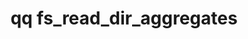 ---
category: fs
command: fs_read_dir_aggregates
optional_options:
- alternate: []
  help: Directory path
  name: --path
  required: true
- alternate: []
  help: Fetch recursive aggregates
  name: --recursive
  required: false
- alternate: []
  help: Maximum number of entries to return
  name: --max-entries
  required: false
- alternate: []
  help: Maximum depth to recurse when --recursive is set
  name: --max-depth
  required: false
- alternate: []
  help: Specify field used for top N selection and sorting
  name: --order-by
  required: false
- alternate: []
  help: Snapshot ID to read from
  name: --snapshot
  required: false
permalink: /qq-cli-command-guide/fs/fs_read_dir_aggregates.html
positional_options: []
sidebar: qq_cli_command_reference_sidebar
summary: This section explains how to use the <code>qq fs_read_dir_aggregates</code>
  command.
synopsis: Read directory aggregation entries
title: qq fs_read_dir_aggregates
usage: "qq fs_read_dir_aggregates [-h] --path PATH [--recursive] [--max-entries MAX_ENTRIES]\
  \ [--max-depth MAX_DEPTH]\n    [--order-by {total_blocks,total_datablocks,total_named_stream_datablocks,total_metablocks,total_files,total_directories,total_symlinks,total_other,total_named_streams}]\n\
  \    [--snapshot SNAPSHOT]"
zendesk_source: qq CLI Command Guide

---
